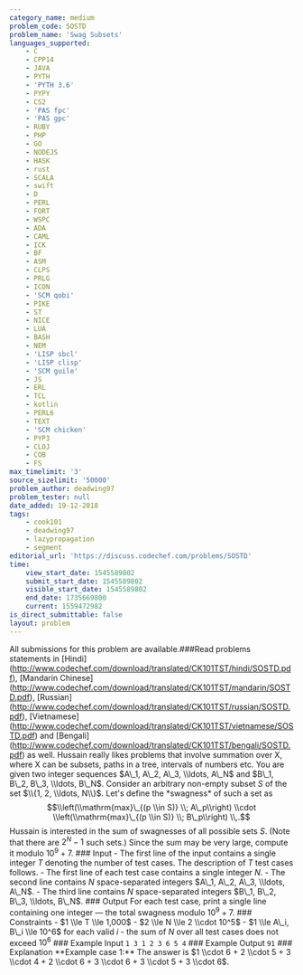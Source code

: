 ```yaml
---
category_name: medium
problem_code: SOSTD
problem_name: 'Swag Subsets'
languages_supported:
    - C
    - CPP14
    - JAVA
    - PYTH
    - 'PYTH 3.6'
    - PYPY
    - CS2
    - 'PAS fpc'
    - 'PAS gpc'
    - RUBY
    - PHP
    - GO
    - NODEJS
    - HASK
    - rust
    - SCALA
    - swift
    - D
    - PERL
    - FORT
    - WSPC
    - ADA
    - CAML
    - ICK
    - BF
    - ASM
    - CLPS
    - PRLG
    - ICON
    - 'SCM qobi'
    - PIKE
    - ST
    - NICE
    - LUA
    - BASH
    - NEM
    - 'LISP sbcl'
    - 'LISP clisp'
    - 'SCM guile'
    - JS
    - ERL
    - TCL
    - kotlin
    - PERL6
    - TEXT
    - 'SCM chicken'
    - PYP3
    - CLOJ
    - COB
    - FS
max_timelimit: '3'
source_sizelimit: '50000'
problem_author: deadwing97
problem_tester: null
date_added: 19-12-2018
tags:
    - cook101
    - deadwing97
    - lazypropagation
    - segment
editorial_url: 'https://discuss.codechef.com/problems/SOSTD'
time:
    view_start_date: 1545589802
    submit_start_date: 1545589802
    visible_start_date: 1545589802
    end_date: 1735669800
    current: 1559472982
is_direct_submittable: false
layout: problem
---
```

All submissions for this problem are available.\###Read problems statements in \[Hindi\](http://www.codechef.com/download/translated/CK101TST/hindi/SOSTD.pdf), \[Mandarin Chinese\](http://www.codechef.com/download/translated/CK101TST/mandarin/SOSTD.pdf), \[Russian\](http://www.codechef.com/download/translated/CK101TST/russian/SOSTD.pdf), \[Vietnamese\](http://www.codechef.com/download/translated/CK101TST/vietnamese/SOSTD.pdf) and \[Bengali\](http://www.codechef.com/download/translated/CK101TST/bengali/SOSTD.pdf) as well. Hussain really likes problems that involve summation over X, where X can be subsets, paths in a tree, intervals of numbers etc. You are given two integer sequences $A\_1, A\_2, A\_3, \\ldots, A\_N$ and $B\_1, B\_2, B\_3, \\ldots, B\_N$. Consider an arbitrary non-empty subset $S$ of the set $\\{1, 2, \\ldots, N\\}$. Let's define the \*swagness\* of such a set as $$\\left(\\mathrm{max}\_{(p \\in S)} \\; A\_p\\right) \\cdot \\left(\\mathrm{max}\_{(p \\in S)} \\; B\_p\\right) \\,.$$ Hussain is interested in the sum of swagnesses of all possible sets $S$. (Note that there are $2^N-1$ such sets.) Since the sum may be very large, compute it modulo $10^9+7$. ### Input - The first line of the input contains a single integer $T$ denoting the number of test cases. The description of $T$ test cases follows. - The first line of each test case contains a single integer $N$. - The second line contains $N$ space-separated integers $A\_1, A\_2, A\_3, \\ldots, A\_N$. - The third line contains $N$ space-separated integers $B\_1, B\_2, B\_3, \\ldots, B\_N$. ### Output For each test case, print a single line containing one integer — the total swagness modulo $10^9+7$. ### Constraints - $1 \\le T \\le 1,000$ - $2 \\le N \\le 2 \\cdot 10^5$ - $1 \\le A\_i, B\_i \\le 10^6$ for each valid $i$ - the sum of $N$ over all test cases does not exceed $10^6$ ### Example Input ``` 1 3 1 2 3 6 5 4 ``` ### Example Output ``` 91 ``` ### Explanation \*\*Example case 1:\*\* The answer is $1 \\cdot 6 + 2 \\cdot 5 + 3 \\cdot 4 + 2 \\cdot 6 + 3 \\cdot 6 + 3 \\cdot 5 + 3 \\cdot 6$.
